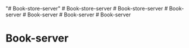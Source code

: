 "# Book-store-server" 
#   B o o k - s t o r e - s e r v e r  
 #   B o o k - s t o r e - s e r v e r  
 #   B o o k - s e r v e r  
 #   B o o k - s e r v e r  
 #   B o o k - s e r v e r  
 # Book-server
# Book-server
